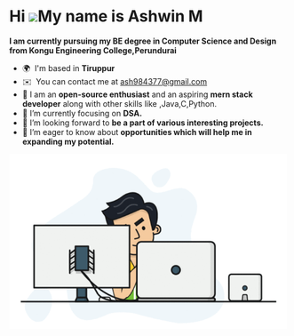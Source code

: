 Hi ![](https://user-images.githubusercontent.com/18350557/176309783-0785949b-9127-417c-8b55-ab5a4333674e.gif)My name is Ashwin M
===================================================================================================================================


**I am currently pursuing my BE degree in Computer Science and Design from Kongu Engineering College,Perundurai**

* 🌍  I'm based in **Tiruppur**
* ✉️  You can contact me at [ash984377@gmail.com](mailto:ash984377@gmail.com)
* 🧠 I am an **open-source enthusiast** and an aspiring **mern stack developer** along with other skills like ,Java,C,Python.
* 🌱 I’m currently focusing on **DSA.**
* 👯 I’m looking forward to **be a part of various interesting projects.**
* 🤝 I’m eager to know about **opportunities which will help me in expanding my potential.**

<img alt="GIF" src="https://github.com/rahulvarma5297/rahulvarma5297/blob/main/hadder.gif?raw=true" width="500"/> 


 

